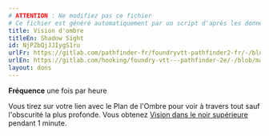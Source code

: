```yaml
---
# ATTENTION : Ne modifiez pas ce fichier
# Ce fichier est généré automatiquement par un script d'après les données du module Foundry VTT officiel et de sa traduction
title: Vision d'ombre
titleEn: Shadow Sight
id: NjPZbQjJJIygS1ru
urlFr: https://gitlab.com/pathfinder-fr/foundryvtt-pathfinder2-fr/-/blob/master/data/feats/NjPZbQjJJIygS1ru.htm
urlEn: https://gitlab.com/hooking/foundry-vtt---pathfinder-2e/-/blob/master/packs/data/feats.db/shadow-sight.json
layout: dons
---
```

**Fréquence** une fois par heure

Vous tirez sur votre lien avec le Plan de l'Ombre pour voir à travers tout sauf l'obscurité la plus profonde. Vous obtenez [Vision dans le noir supérieure](../capacités-ascendances/vision-dans-le-noir-supérieure.md) pendant 1 minute.
